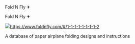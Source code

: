 Fold N Fly ✈

Fold N Fly ✈

![](../_resources/0aa83016b10e5f16b1216a6fd6b0e338.png)https://www.foldnfly.com/#/1-1-1-1-1-1-1-1-2

A database of paper airplane folding designs and instructions